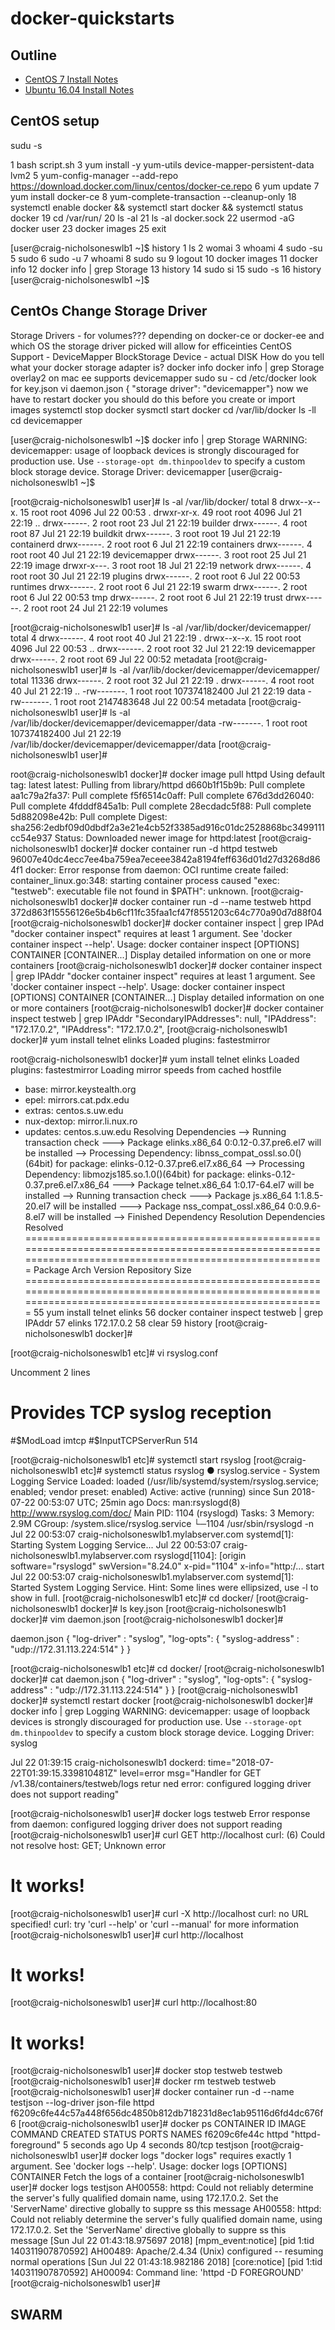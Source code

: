 # docker-quickstarts

## Outline

- [CentOS 7 Install Notes](CENTOSINSTALL.md)
- [Ubuntu 16.04 Install Notes](UBUNTUINSTALL.md)

## CentOS setup

sudu -s


1  bash script.sh
    3  yum install -y yum-utils device-mapper-persistent-data lvm2
    5  yum-config-manager --add-repo https://download.docker.com/linux/centos/docker-ce.repo
    6  yum update
    7  yum install docker-ce
    8  yum-complete-transaction --cleanup-only
   18  systemctl enable docker && systemctl start docker && systemctl status docker
   19  cd /var/run/
   20  ls -al
   21  ls -al docker.sock
   22  usermod -aG docker user
   23  docker images
   25  exit
   
  
   
[user@craig-nicholsoneswlb1 ~]$ history
    1  ls
    2  womai
    3  whoami
    4  sudo -su
    5  sudo 
    6  sudo -u
    7  whoami
    8  sudo su
    9  logout
   10  docker images
   11  docker info
   12  docker info | grep Storage
   13  history
   14  sudo si
   15  sudo -s
   16  history
[user@craig-nicholsoneswlb1 ~]$ 

## CentOs Change Storage Driver
Storage Drivers - for volumes???
depending on docker-ce or docker-ee and which OS the storage driver picked will allow for efficeinties
CentOS Support - DeviceMapper
BlockStorage Device - actual DISK
How do you tell what your docker storage adapter is?
docker info
docker info | grep Storage
overlay2
on mac
ee supports devicemapper
sudo su - cd /etc/docker
look for key.json
vi daemon.json
{ "storage driver": "devicemapper"}
now we have to restart docker
you should do this before you create or import images
systemctl stop docker
sysmctl start docker
cd /var/lib/docker
ls -ll
cd devicemapper


[user@craig-nicholsoneswlb1 ~]$ docker info | grep Storage
WARNING: devicemapper: usage of loopback devices is strongly discouraged for production use.
         Use `--storage-opt dm.thinpooldev` to specify a custom block storage device.
Storage Driver: devicemapper
[user@craig-nicholsoneswlb1 ~]$ 

[root@craig-nicholsoneswlb1 user]# ls -al /var/lib/docker/
total 8
drwx--x--x. 15 root root 4096 Jul 22 00:53 .
drwxr-xr-x. 49 root root 4096 Jul 21 22:19 ..
drwx------.  2 root root   23 Jul 21 22:19 builder
drwx------.  4 root root   87 Jul 21 22:19 buildkit
drwx------.  3 root root   19 Jul 21 22:19 containerd
drwx------.  2 root root    6 Jul 21 22:19 containers
drwx------.  4 root root   40 Jul 21 22:19 devicemapper
drwx------.  3 root root   25 Jul 21 22:19 image
drwxr-x---.  3 root root   18 Jul 21 22:19 network
drwx------.  4 root root   30 Jul 21 22:19 plugins
drwx------.  2 root root    6 Jul 22 00:53 runtimes
drwx------.  2 root root    6 Jul 21 22:19 swarm
drwx------.  2 root root    6 Jul 22 00:53 tmp
drwx------.  2 root root    6 Jul 21 22:19 trust
drwx------.  2 root root   24 Jul 21 22:19 volumes

[root@craig-nicholsoneswlb1 user]# ls -al /var/lib/docker/devicemapper/
total 4
drwx------.  4 root root   40 Jul 21 22:19 .
drwx--x--x. 15 root root 4096 Jul 22 00:53 ..
drwx------.  2 root root   32 Jul 21 22:19 devicemapper
drwx------.  2 root root   69 Jul 22 00:52 metadata
[root@craig-nicholsoneswlb1 user]# ls -al /var/lib/docker/devicemapper/devicemapper/
total 11336
drwx------. 2 root root           32 Jul 21 22:19 .
drwx------. 4 root root           40 Jul 21 22:19 ..
-rw-------. 1 root root 107374182400 Jul 21 22:19 data
-rw-------. 1 root root   2147483648 Jul 22 00:54 metadata
[root@craig-nicholsoneswlb1 user]# ls -al /var/lib/docker/devicemapper/devicemapper/data 
-rw-------. 1 root root 107374182400 Jul 21 22:19 /var/lib/docker/devicemapper/devicemapper/data
[root@craig-nicholsoneswlb1 user]# 

root@craig-nicholsoneswlb1 docker]# docker image pull httpd
Using default tag: latest
latest: Pulling from library/httpd
d660b1f15b9b: Pull complete 
aa1c79a2fa37: Pull complete 
f5f6514c0aff: Pull complete 
676d3dd26040: Pull complete 
4fdddf845a1b: Pull complete 
28ecdadc5f88: Pull complete 
5d882098e42b: Pull complete 
Digest: sha256:2edbf09d0dbdf2a3e21e4cb52f3385ad916c01dc2528868bc3499111cc54e937
Status: Downloaded newer image for httpd:latest
[root@craig-nicholsoneswlb1 docker]# docker container run -d httpd testweb
96007e40dc4ecc7ee4ba759ea7eceee3842a8194feff636d01d27d3268d864f1
docker: Error response from daemon: OCI runtime create failed: container_linux.go:348: starting container process caused "exec: \"testweb\": executable file not found in $PATH": unknown.
[root@craig-nicholsoneswlb1 docker]# docker container run -d --name testweb httpd
372d863f15556126e5b4b6cf11fc35faa1cf47f8551203c64c770a90d7d88f04
[root@craig-nicholsoneswlb1 docker]# docker container inspect | grep IPAd
"docker container inspect" requires at least 1 argument.
See 'docker container inspect --help'.
Usage:  docker container inspect [OPTIONS] CONTAINER [CONTAINER...]
Display detailed information on one or more containers
[root@craig-nicholsoneswlb1 docker]# docker container inspect | grep IPAddr
"docker container inspect" requires at least 1 argument.
See 'docker container inspect --help'.
Usage:  docker container inspect [OPTIONS] CONTAINER [CONTAINER...]
Display detailed information on one or more containers
[root@craig-nicholsoneswlb1 docker]# docker container inspect testweb | grep IPAddr
            "SecondaryIPAddresses": null,
            "IPAddress": "172.17.0.2",
                    "IPAddress": "172.17.0.2",
[root@craig-nicholsoneswlb1 docker]# yum install telnet elinks
Loaded plugins: fastestmirror

root@craig-nicholsoneswlb1 docker]# yum install telnet elinks
Loaded plugins: fastestmirror
Loading mirror speeds from cached hostfile
 * base: mirror.keystealth.org
 * epel: mirrors.cat.pdx.edu
 * extras: centos.s.uw.edu
 * nux-dextop: mirror.li.nux.ro
 * updates: centos.s.uw.edu
Resolving Dependencies
--> Running transaction check
---> Package elinks.x86_64 0:0.12-0.37.pre6.el7 will be installed
--> Processing Dependency: libnss_compat_ossl.so.0()(64bit) for package: elinks-0.12-0.37.pre6.el7.x86_64
--> Processing Dependency: libmozjs185.so.1.0()(64bit) for package: elinks-0.12-0.37.pre6.el7.x86_64
---> Package telnet.x86_64 1:0.17-64.el7 will be installed
--> Running transaction check
---> Package js.x86_64 1:1.8.5-20.el7 will be installed
---> Package nss_compat_ossl.x86_64 0:0.9.6-8.el7 will be installed
--> Finished Dependency Resolution
Dependencies Resolved
==========================================================================================================================================================
 Package                                  Arch                            Version                                     Repository                     Size
==========================================================================================================================================================
 55  yum install telnet elinks
   56  docker container inspect testweb | grep IPAddr
   57  elinks 172.17.0.2
   58  clear
   59  history
[root@craig-nicholsoneswlb1 docker]# 

[root@craig-nicholsoneswlb1 etc]# vi rsyslog.conf

Uncomment 2 lines

# Provides TCP syslog reception
#$ModLoad imtcp
#$InputTCPServerRun 514


[root@craig-nicholsoneswlb1 etc]# systemctl start rsyslog
[root@craig-nicholsoneswlb1 etc]# systemctl status rsyslog
● rsyslog.service - System Logging Service
   Loaded: loaded (/usr/lib/systemd/system/rsyslog.service; enabled; vendor preset: enabled)
   Active: active (running) since Sun 2018-07-22 00:53:07 UTC; 25min ago
     Docs: man:rsyslogd(8)
           http://www.rsyslog.com/doc/
 Main PID: 1104 (rsyslogd)
    Tasks: 3
   Memory: 2.9M
   CGroup: /system.slice/rsyslog.service
           └─1104 /usr/sbin/rsyslogd -n
Jul 22 00:53:07 craig-nicholsoneswlb1.mylabserver.com systemd[1]: Starting System Logging Service...
Jul 22 00:53:07 craig-nicholsoneswlb1.mylabserver.com rsyslogd[1104]:  [origin software="rsyslogd" swVersion="8.24.0" x-pid="1104" x-info="http:/... start
Jul 22 00:53:07 craig-nicholsoneswlb1.mylabserver.com systemd[1]: Started System Logging Service.
Hint: Some lines were ellipsized, use -l to show in full.
[root@craig-nicholsoneswlb1 etc]# cd docker/
[root@craig-nicholsoneswlb1 docker]# ls
key.json
[root@craig-nicholsoneswlb1 docker]# vim daemon.json
[root@craig-nicholsoneswlb1 docker]# 







daemon.json
{
        "log-driver" : "syslog",
        "log-opts": {
                "syslog-address" : "udp://172.31.113.224:514"
        }
}


[root@craig-nicholsoneswlb1 etc]# cd docker/
[root@craig-nicholsoneswlb1 docker]# cat daemon.json 
{
        "log-driver" : "syslog",
        "log-opts": {
                "syslog-address" : "udp://172.31.113.224:514"
        }
}
[root@craig-nicholsoneswlb1 docker]# systemctl restart docker
[root@craig-nicholsoneswlb1 docker]# docker info | grep Logging
WARNING: devicemapper: usage of loopback devices is strongly discouraged for production use.
         Use `--storage-opt dm.thinpooldev` to specify a custom block storage device.
Logging Driver: syslog

Jul 22 01:39:15 craig-nicholsoneswlb1 dockerd: time="2018-07-22T01:39:15.339810481Z" level=error msg="Handler for GET /v1.38/containers/testweb/logs retur
ned error: configured logging driver does not support reading"

[root@craig-nicholsoneswlb1 user]# docker logs testweb
Error response from daemon: configured logging driver does not support reading
[root@craig-nicholsoneswlb1 user]# curl GET http://localhost
curl: (6) Could not resolve host: GET; Unknown error
<html><body><h1>It works!</h1></body></html>
[root@craig-nicholsoneswlb1 user]# curl -X  http://localhost
curl: no URL specified!
curl: try 'curl --help' or 'curl --manual' for more information
[root@craig-nicholsoneswlb1 user]# curl  http://localhost
<html><body><h1>It works!</h1></body></html>
[root@craig-nicholsoneswlb1 user]# curl  http://localhost:80
<html><body><h1>It works!</h1></body></html>
[root@craig-nicholsoneswlb1 user]# docker stop testweb
testweb
[root@craig-nicholsoneswlb1 user]# docker rm testweb
testweb
[root@craig-nicholsoneswlb1 user]# docker container run -d --name testjson --log-driver json-file httpd
f6209c6fe44c57a448f656dc4850b812db718231d8ec1ab95116d6fd4dc676f6
[root@craig-nicholsoneswlb1 user]# docker ps
CONTAINER ID        IMAGE               COMMAND              CREATED             STATUS              PORTS               NAMES
f6209c6fe44c        httpd               "httpd-foreground"   5 seconds ago       Up 4 seconds        80/tcp              testjson
[root@craig-nicholsoneswlb1 user]# docker logs
"docker logs" requires exactly 1 argument.
See 'docker logs --help'.
Usage:  docker logs [OPTIONS] CONTAINER
Fetch the logs of a container
[root@craig-nicholsoneswlb1 user]# docker logs testjson
AH00558: httpd: Could not reliably determine the server's fully qualified domain name, using 172.17.0.2. Set the 'ServerName' directive globally to suppre
ss this message
AH00558: httpd: Could not reliably determine the server's fully qualified domain name, using 172.17.0.2. Set the 'ServerName' directive globally to suppre
ss this message
[Sun Jul 22 01:43:18.975697 2018] [mpm_event:notice] [pid 1:tid 140311907870592] AH00489: Apache/2.4.34 (Unix) configured -- resuming normal operations
[Sun Jul 22 01:43:18.982186 2018] [core:notice] [pid 1:tid 140311907870592] AH00094: Command line: 'httpd -D FOREGROUND'
[root@craig-nicholsoneswlb1 user]# 







## SWARM


